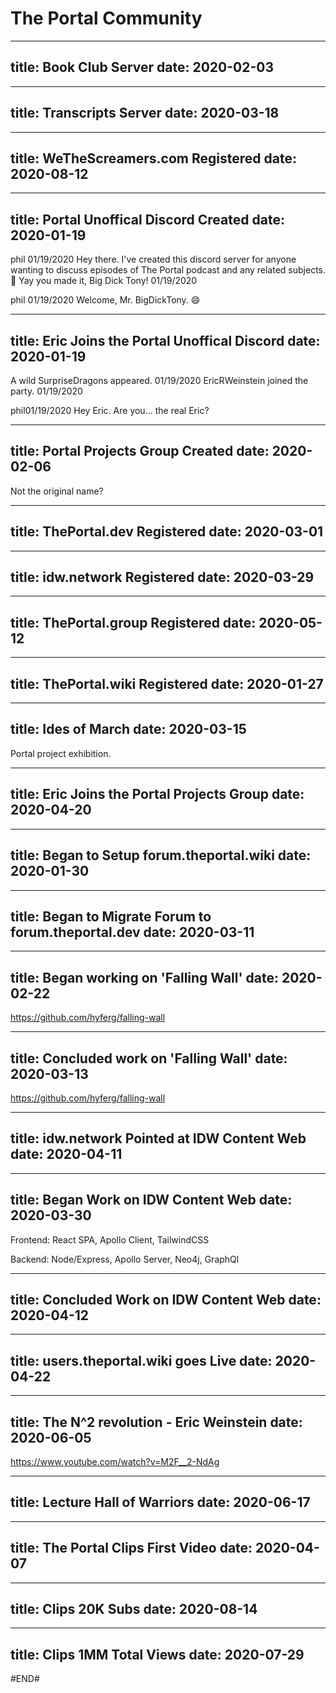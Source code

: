 # The Portal Community

---
title: Book Club Server
date: 2020-02-03
---

---
title: Transcripts Server
date: 2020-03-18
---

---
title: WeTheScreamers.com Registered
date: 2020-08-12
---

---
title: Portal Unoffical Discord Created
date: 2020-01-19
---

phil 01/19/2020
Hey there. I've created this discord server for anyone wanting to discuss episodes of The Portal podcast and any related subjects.
👋
Yay you made it, Big Dick Tony! 01/19/2020
 
phil 01/19/2020
Welcome, Mr. BigDickTony. :smile:

---
title: Eric Joins the Portal Unoffical Discord
date: 2020-01-19
---

A wild SurpriseDragons appeared. 01/19/2020
EricRWeinstein joined the party. 01/19/2020
 
phil01/19/2020
Hey Eric. Are you... the real Eric?

---
title: Portal Projects Group Created
date: 2020-02-06
---
Not the original name?

---
title: ThePortal.dev Registered 
date: 2020-03-01
---

---
title: idw.network Registered
date: 2020-03-29
---

---
title: ThePortal.group Registered 
date: 2020-05-12
---

---
title: ThePortal.wiki Registered
date: 2020-01-27
---

---
title: Ides of March
date: 2020-03-15
---
Portal project exhibition.

---
title: Eric Joins the Portal Projects Group
date: 2020-04-20
---

---
title: Began to Setup forum.theportal.wiki
date: 2020-01-30
---

---
title: Began to Migrate Forum to forum.theportal.dev
date: 2020-03-11
---

---
title: Began working on 'Falling Wall'
date: 2020-02-22
---
https://github.com/hyferg/falling-wall

---
title: Concluded work on 'Falling Wall'
date: 2020-03-13
---
https://github.com/hyferg/falling-wall


---
title: idw.network Pointed at IDW Content Web
date: 2020-04-11
---

---
title: Began Work on IDW Content Web
date: 2020-03-30
---
Frontend: React SPA, Apollo Client, TailwindCSS

Backend: Node/Express, Apollo Server, Neo4j, GraphQl


---
title: Concluded Work on IDW Content Web
date: 2020-04-12
---

---
title: users.theportal.wiki goes Live
date: 2020-04-22
---

---
title: The N^2 revolution - Eric Weinstein
date: 2020-06-05
---
https://www.youtube.com/watch?v=M2F__2-NdAg

---
title: Lecture Hall of Warriors
date: 2020-06-17
---

---
title: The Portal Clips First Video
date: 2020-04-07
---

---
title: Clips 20K Subs
date: 2020-08-14
---

---
title: Clips 1MM Total Views
date: 2020-07-29
---

#END#
